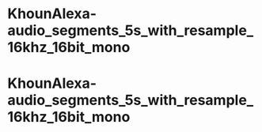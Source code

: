 # KhounAlexa-audio_segments_5s_with_resample_16khz_16bit_mono
# KhounAlexa-audio_segments_5s_with_resample_16khz_16bit_mono
